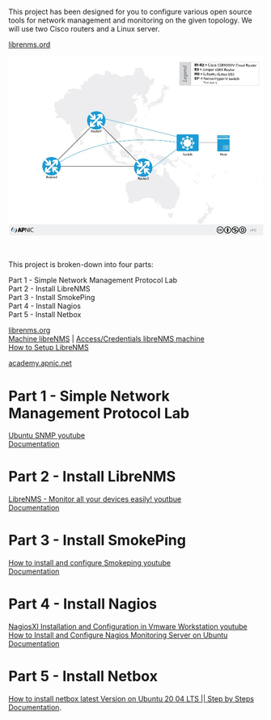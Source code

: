 
This project has been designed for you to configure various open source tools for network management and monitoring on the given topology. We will use two Cisco routers and a Linux server.

[librenms.ord](https://docs.librenms.org/)</br>
<p align="center">
 <img src="Screens/NMM_topology.jpg"></br>
</p></br>

This project is broken-down into four parts:</br>

Part 1 - Simple Network Management Protocol Lab</br>
Part 2 - Install LibreNMS</br>
Part 3 - Install SmokePing</br>
Part 4 - Install Nagios</br>
Part 5 - Install Netbox</br>

[librenms.org](https://www.librenms.org/)</br>
[Machine libreNMS](https://github.com/librenms/packer-builds/releases)  | 
[Access/Credentials libreNMS machine](https://docs.librenms.org/Installation/Images/#accesscredentials)</br>
[How to Setup LibreNMS](https://www.youtube.com/watch?v=9R_AxJXj0AA)</br>

[academy.apnic.net](https://academy.apnic.net/en/virtual-labs?labId=125809)

# Part 1 - Simple Network Management Protocol Lab
 [Ubuntu SNMP youtube](https://www.youtube.com/watch?v=fIdDx1c50Dk)</br>
 [Documentation](https://github.com/arharif/Network-Automation/tree/main/Project%20Network%20Management%20and%20Monitoring%20SNMP%2C%20LibreNMS%20and%20RRD/Documentation)</br>
# Part 2 - Install LibreNMS
  [LibreNMS - Monitor all your devices easily! youtbue](https://www.youtube.com/watch?v=XYWK5Y8Sle0&t=1022s)</br>
  [Documentation](https://github.com/arharif/Network-Automation/tree/main/Project%20Network%20Management%20and%20Monitoring%20SNMP%2C%20LibreNMS%20and%20RRD/Documentation)</br>
# Part 3 - Install SmokePing
  [How to install and configure Smokeping youtube](https://www.youtube.com/watch?v=Zt5WE4xaMjc)</br>
  [Documentation](https://github.com/arharif/Network-Automation/tree/main/Project%20Network%20Management%20and%20Monitoring%20SNMP%2C%20LibreNMS%20and%20RRD/Documentation)</br>
# Part 4 - Install Nagios
  [NagiosXI Installation and Configuration in Vmware Workstation youtube](https://www.youtube.com/watch?v=R2Hi8M52dsk&t=892s)</br>
  [How to Install and Configure Nagios Monitoring Server on Ubuntu](https://www.youtube.com/watch?v=UMHgRnPXoEw)</br>
  [Documentation](https://github.com/arharif/Network-Automation/tree/main/Project%20Network%20Management%20and%20Monitoring%20SNMP%2C%20LibreNMS%20and%20RRD/Documentation)</br>
# Part 5 - Install Netbox
  [How to install netbox latest Version on Ubuntu 20 04 LTS || Step by Steps](https://www.youtube.com/watch?v=3MzOD-B4kjI)</br>
  [Documentation](https://github.com/arharif/Network-Automation/tree/main/Project%20Network%20Management%20and%20Monitoring%20SNMP%2C%20LibreNMS%20and%20RRD/Documentation). </br>
